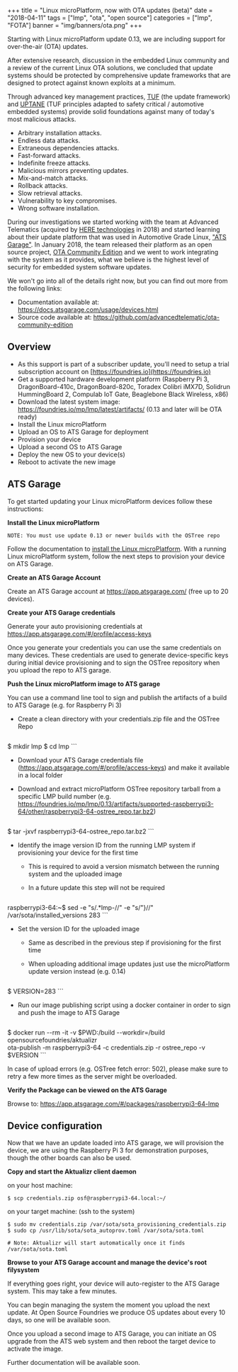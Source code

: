 +++
title = "Linux microPlatform, now with OTA updates (beta)"
date = "2018-04-11"
tags = ["lmp", "ota", "open source"]
categories = ["lmp", "FOTA"]
banner = "img/banners/ota.png"
+++

Starting with Linux microPlatform update 0.13, we are including support for over-the-air (OTA) updates.

<!--more-->

After extensive research, discussion in the embedded Linux community and a review of
the current Linux OTA solutions, we concluded that update systems should be protected
by comprehensive update frameworks that are designed to protect against known exploits
at a minimum.

Through advanced key management practices, [TUF](https://theupdateframework.github.io/)
(the update framework) and [UPTANE](https://uptane.github.io/) (TUF principles adapted
to safety critical / automotive embedded systems) provide solid foundations against
many of today's most malicious attacks.

* Arbitrary installation attacks.
* Endless data attacks.
* Extraneous dependencies attacks.
* Fast-forward attacks.
* Indefinite freeze attacks.
* Malicious mirrors preventing updates.
* Mix-and-match attacks.
* Rollback attacks.
* Slow retrieval attacks.
* Vulnerability to key compromises.
* Wrong software installation.

During our investigations we started working with the team at Advanced Telematics
(acquired by [HERE technologies](https://www.here.com/en) in 2018) and started learning
about their update platform that was used in Automotive Grade Linux,
["ATS Garage"](https://app.atsgarage.com/login).  In January 2018, the team released their
platform as an open source project, [OTA Community Edition](https://github.com/advancedtelematic/ota-community-edition)
and we went to work integrating with the system as it provides, what we believe is
the highest level of security for embedded system software updates.

We won't go into all of the details right now, but you can find out more from the following links:

* Documentation available at: https://docs.atsgarage.com/usage/devices.html
* Source code available at: https://github.com/advancedtelematic/ota-community-edition

## Overview

* As this support is part of a subscriber update, you'll need to setup a trial
subscription account on [https://foundries.io](https://foundries.io)
* Get a supported hardware development platform (Raspberry Pi 3, DragonBoard-410c,
DragonBoard-820c, Toradex Colibri iMX7D, Solidrun HummingBoard 2, Compulab IoT Gate,
Beaglebone Black Wireless, x86)
* Download the latest system image: https://foundries.io/mp/lmp/latest/artifacts/
(0.13 and later will be OTA ready)
* Install the Linux microPlatform
* Upload an OS to ATS Garage for deployment
* Provision your device
* Upload a second OS to ATS Garage
* Deploy the new OS to your device(s)
* Reboot to activate the new image

## ATS Garage

To get started updating your Linux microPlatform devices follow these instructions:

__Install the Linux microPlatform__

    NOTE: You must use update 0.13 or newer builds with the OSTree repo

Follow the documentation to [install the Linux microPlatform](https://foundries.io/docs/latest/tutorial/installation-linux.html).
With a running Linux microPlatform system, follow the next steps to provision your device on ATS Garage.

__Create an ATS Garage Account__

Create an ATS Garage account at https://app.atsgarage.com/ (free up to 20 devices).

__Create your ATS Garage credentials__

Generate your auto provisioning credentials at https://app.atsgarage.com/#/profile/access-keys

Once you generate your credentials you can use the same credentials on many
devices. These credentials are used to generate device-specific keys during
initial device provisioning and to sign the OSTree repository when you upload
the repo to ATS garage.

__Push the Linux microPlatform image to ATS garage__

You can use a command line tool to sign and publish the artifacts of a build to
ATS Garage (e.g. for Raspberry Pi 3)

* Create a clean directory with your credentials.zip file and the OSTree Repo

    ```
$ mkdir lmp
$ cd lmp
    ```

* Download your ATS Garage credentials file (https://app.atsgarage.com/#/profile/access-keys) and make it available in a local folder

* Download and extract microPlatform OSTree repository tarball from a specific LMP build number (e.g. https://foundries.io/mp/lmp/0.13/artifacts/supported-raspberrypi3-64/other/raspberrypi3-64-ostree_repo.tar.bz2)

    ```
$ tar -jxvf raspberrypi3-64-ostree_repo.tar.bz2
    ```

* Identify the image version ID from the running LMP system if provisioning your device for the first time
  - This is required to avoid a version mismatch between the running system and the uploaded image
  - In a future update this step will not be required

    ```
raspberrypi3-64:~$ sed -e "s/.*lmp-//" -e "s/\"}//" /var/sota/installed_versions
283
    ```

* Set the version ID for the uploaded image
  - Same as described in the previous step if provisioning for the first time
  - When uploading additional image updates just use the microPlatform update version instead (e.g. 0.14)

    ```
$ VERSION=283
    ```

* Run our image publishing script using a docker container in order to sign and push the image to ATS Garage

    ```
$ docker run --rm -it -v $PWD:/build --workdir=/build opensourcefoundries/aktualizr \
      ota-publish -m raspberrypi3-64 -c credentials.zip -r ostree_repo -v $VERSION
    ```

In case of upload errors (e.g. OSTree fetch error: 502), please make sure to retry a few more times as the server might be overloaded.

__Verify the Package can be viewed on the ATS Garage__

Browse to: https://app.atsgarage.com/#/packages/raspberrypi3-64-lmp

## Device configuration

Now that we have an update loaded into ATS garage, we will provision the device, we
are using the Raspberry Pi 3 for demonstration purposes, though the other boards can
also be used.

__Copy and start the Aktualizr client daemon__

on your host machine:
```
$ scp credentials.zip osf@raspberrypi3-64.local:~/
```

on your target machine: (ssh to the system)
```
$ sudo mv credentials.zip /var/sota/sota_provisioning_credentials.zip
$ sudo cp /usr/lib/sota/sota_autoprov.toml /var/sota/sota.toml

# Note: Aktualizr will start automatically once it finds /var/sota/sota.toml
```

__Browse to your ATS Garage account and manage the device's root filysystem__

If everything goes right, your device will auto-register to the ATS Garage system.
This may take a few minutes.

You can begin managing the system the moment you upload the next update.  At
Open Source Foundries we produce OS updates about every 10 days, so one will be
available soon.

Once you upload a second image to ATS Garage, you can initiate an OS upgrade from
the ATS web system and then reboot the target device to activate the image.

Further documentation will be available soon.
